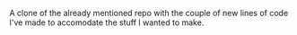 A clone of the already mentioned repo with the couple of new lines of code I've made to accomodate the stuff I wanted to make.
